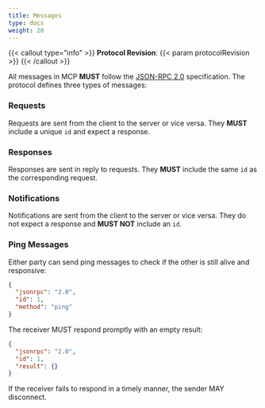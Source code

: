 ```yaml
---
title: Messages
type: docs
weight: 20
---
```

{{< callout type="info" >}}
**Protocol Revision**: {{< param protocolRevision >}}
{{< /callout >}}

All messages in MCP **MUST** follow the [JSON-RPC 2.0](https://www.jsonrpc.org/specification) specification. The protocol defines three types of messages:

### Requests

Requests are sent from the client to the server or vice versa. They **MUST** include a unique `id` and expect a response.

### Responses

Responses are sent in reply to requests. They **MUST** include the same `id` as the corresponding request.

### Notifications

Notifications are sent from the client to the server or vice versa. They do not expect a response and **MUST NOT** include an `id`.

### Ping Messages

Either party can send ping messages to check if the other is still alive and responsive:

```json
{
  "jsonrpc": "2.0",
  "id": 1,
  "method": "ping"
}
```

The receiver MUST respond promptly with an empty result:

```json
{
  "jsonrpc": "2.0",
  "id": 1,
  "result": {}
}
```

If the receiver fails to respond in a timely manner, the sender MAY disconnect.
